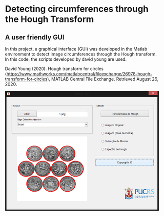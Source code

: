 # Detecting circumferences through the Hough Transform
## A user friendly GUI


In this project, a graphical interface (GUI) was developed in the Matlab environment to detect image circumferences through the Hough transform.
In this code, the scripts developed by david young are used.

David Young (2020). 
Hough transform for circles (https://www.mathworks.com/matlabcentral/fileexchange/26978-hough-transform-for-circles), MATLAB Central File Exchange. Retrieved August 26, 2020.

![alt text](https://github.com/mfaysoares/Hough-Transform/blob/main/guide.png)




